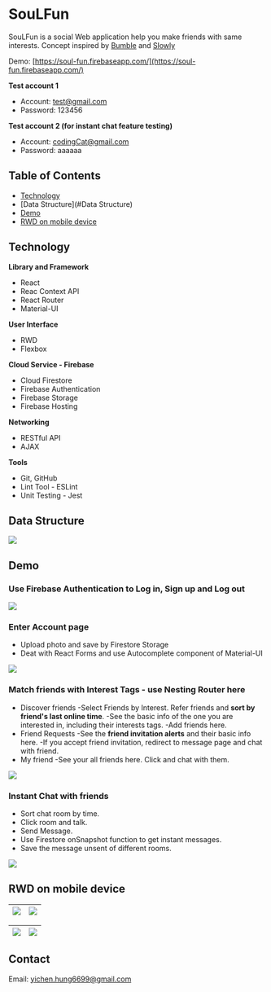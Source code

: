 # SouLFun

SouLFun is a social Web application help you make friends with same interests. Concept inspired by [Bumble](https://bumble.com/) and [Slowly](https://www.getslowly.com/en/)

Demo: [https://soul-fun.firebaseapp.com/](https://soul-fun.firebaseapp.com/)


**Test account 1**
* Account: test@gmail.com
* Password: 123456

**Test account 2 (for instant chat feature testing)**
* Account: codingCat@gmail.com
* Password: aaaaaa

## Table of Contents
- [Technology](#Technology)
- [Data Structure](#Data Structure)
- [Demo](#Demo)
- [RWD on mobile device](#RWD-on-mobile-device)

## Technology
**Library and Framework**
* React 
* Reac Context API
* React Router
* Material-UI

**User Interface**
* RWD
* Flexbox

**Cloud Service - Firebase**
* Cloud Firestore
* Firebase Authentication
* Firebase Storage
* Firebase Hosting

**Networking**
* RESTful API
* AJAX

**Tools**
* Git, GitHub
* Lint Tool - ESLint
* Unit Testing - Jest

## Data Structure
![](https://i.imgur.com/E3vULMx.png)

## Demo
### Use Firebase Authentication to Log in, Sign up and Log out
![](https://i.imgur.com/yDasNNM.png)

### Enter Account page
* Upload photo and save by Firestore Storage
* Deat with React Forms and use Autocomplete component of Material-UI

![](https://i.imgur.com/XcFd4yz.png)

### Match friends with Interest Tags - use Nesting Router here

* Discover friends
-Select Friends by Interest. Refer friends and **sort by friend's last online time**.
-See the basic info of the one you are interested in, including their interests tags.
-Add friends here.
* Friend Requests
-See the **friend invitation alerts** and their basic info here.
-If you accept friend invitation, redirect to message page and chat with friend.
* My friend
-See your all friends here. Click and chat with them.

![](https://i.imgur.com/otMoOKW.gif)


### Instant Chat with friends
- Sort chat room by time.
- Click room and talk.
- Send Message. 
- Use Firestore onSnapshot function to get instant messages.
- Save the message unsent of different rooms.

![](https://i.imgur.com/V05D92U.gif)

## RWD on mobile device


| ![](https://i.imgur.com/FXSsv7W.png)| ![](https://i.imgur.com/EaWU9Hl.png) | 
| -------- | -------- | 

| ![](https://i.imgur.com/h6wdoZQ.png) | ![](https://i.imgur.com/4FF7oUT.png) | 
| -------- | -------- | 

## Contact
Email: yichen.hung6699@gmail.com
